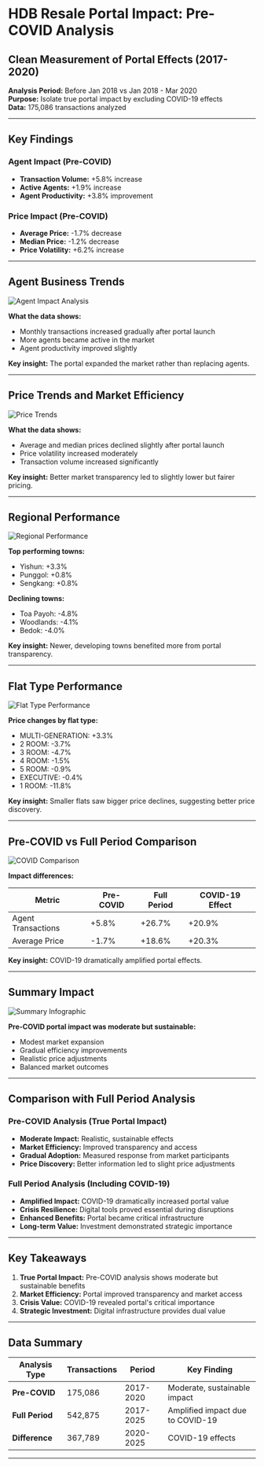 # HDB Resale Portal Impact: Pre-COVID Analysis
## Clean Measurement of Portal Effects (2017-2020)

**Analysis Period:** Before Jan 2018 vs Jan 2018 - Mar 2020  
**Purpose:** Isolate true portal impact by excluding COVID-19 effects  
**Data:** 175,086 transactions analyzed  

---

## Key Findings

### Agent Impact (Pre-COVID)
- **Transaction Volume:** +5.8% increase
- **Active Agents:** +1.9% increase  
- **Agent Productivity:** +3.8% improvement

### Price Impact (Pre-COVID)
- **Average Price:** -1.7% decrease
- **Median Price:** -1.2% decrease
- **Price Volatility:** +6.2% increase

---

## Agent Business Trends

![Agent Impact Analysis](chart_1_agent_impact.png)

**What the data shows:**
- Monthly transactions increased gradually after portal launch
- More agents became active in the market
- Agent productivity improved slightly

**Key insight:** The portal expanded the market rather than replacing agents.

---

## Price Trends and Market Efficiency

![Price Trends](chart_2_price_trends.png)

**What the data shows:**
- Average and median prices declined slightly after portal launch
- Price volatility increased moderately
- Transaction volume increased significantly

**Key insight:** Better market transparency led to slightly lower but fairer pricing.

---

## Regional Performance

![Regional Performance](chart_3_regional_performance.png)

**Top performing towns:**
- Yishun: +3.3%
- Punggol: +0.8%
- Sengkang: +0.8%

**Declining towns:**
- Toa Payoh: -4.8%
- Woodlands: -4.1%
- Bedok: -4.0%

**Key insight:** Newer, developing towns benefited more from portal transparency.

---

## Flat Type Performance

![Flat Type Performance](chart_4_flat_type_comparison.png)

**Price changes by flat type:**
- MULTI-GENERATION: +3.3%
- 2 ROOM: -3.7%
- 3 ROOM: -4.7%
- 4 ROOM: -1.5%
- 5 ROOM: -0.9%
- EXECUTIVE: -0.4%
- 1 ROOM: -11.8%

**Key insight:** Smaller flats saw bigger price declines, suggesting better price discovery.

---

## Pre-COVID vs Full Period Comparison

![COVID Comparison](chart_5_covid_comparison.png)

**Impact differences:**

| Metric | Pre-COVID | Full Period | COVID-19 Effect |
|--------|-----------|-------------|-----------------|
| Agent Transactions | +5.8% | +26.7% | +20.9% |
| Average Price | -1.7% | +18.6% | +20.3% |

**Key insight:** COVID-19 dramatically amplified portal effects.

---

## Summary Impact

![Summary Infographic](chart_6_summary_infographic.png)

**Pre-COVID portal impact was moderate but sustainable:**
- Modest market expansion
- Gradual efficiency improvements
- Realistic price adjustments
- Balanced market outcomes

---

## Comparison with Full Period Analysis

### Pre-COVID Analysis (True Portal Impact)
- **Moderate Impact:** Realistic, sustainable effects
- **Market Efficiency:** Improved transparency and access
- **Gradual Adoption:** Measured response from market participants
- **Price Discovery:** Better information led to slight price adjustments

### Full Period Analysis (Including COVID-19)
- **Amplified Impact:** COVID-19 dramatically increased portal value
- **Crisis Resilience:** Digital tools proved essential during disruptions
- **Enhanced Benefits:** Portal became critical infrastructure
- **Long-term Value:** Investment demonstrated strategic importance

---

## Key Takeaways

1. **True Portal Impact:** Pre-COVID analysis shows moderate but sustainable benefits
2. **Market Efficiency:** Portal improved transparency and market access
3. **Crisis Value:** COVID-19 revealed portal's critical importance
4. **Strategic Investment:** Digital infrastructure provides dual value

---

## Data Summary

| Analysis Type | Transactions | Period | Key Finding |
|---------------|--------------|---------|-------------|
| **Pre-COVID** | 175,086 | 2017-2020 | Moderate, sustainable impact |
| **Full Period** | 542,875 | 2017-2025 | Amplified impact due to COVID-19 |
| **Difference** | 367,789 | 2020-2025 | COVID-19 effects |

---
